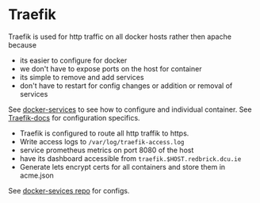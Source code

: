 # Traefik

Traefik is used for http traffic on all docker hosts rather then apache because

- its easier to configure for docker
- we don't have to expose ports on the host for container
- its simple to remove and add services
- don't have to restart for config changes or addition or removal of services

See [docker-services](/procedures/docker-service) to see how to configure and
individual container. See [Traefik-docs](http://docs.traefik.io) for
configuration specifics.

- Traefik is configured to route all http traffik to https.
- Write access logs to `/var/log/traefik-access.log`
- service prometheus metrics on port 8080 of the host
- have its dashboard accessible from `traefik.$HOST.redbrick.dcu.ie`
- Generate lets encrypt certs for all containers and store them in acme.json

See
[docker-sevices repo](https://github.com/redbrickCmt/docker-compose-services)
for configs.
